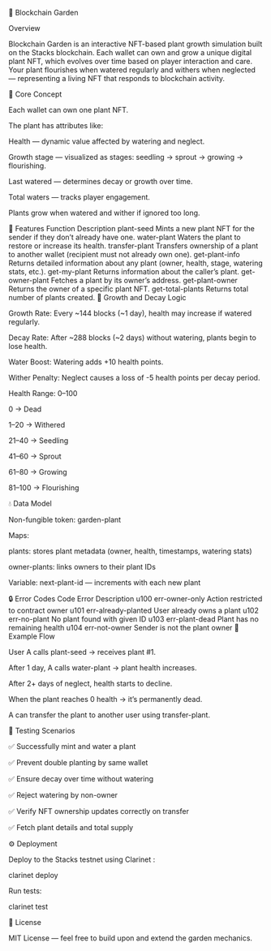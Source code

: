 🌱 Blockchain Garden

Overview

Blockchain Garden is an interactive NFT-based plant growth simulation built on the Stacks blockchain.
Each wallet can own and grow a unique digital plant NFT, which evolves over time based on player interaction and care.
Your plant flourishes when watered regularly and withers when neglected — representing a living NFT that responds to blockchain activity.

🌼 Core Concept

Each wallet can own one plant NFT.

The plant has attributes like:

Health — dynamic value affected by watering and neglect.

Growth stage — visualized as stages: seedling → sprout → growing → flourishing.

Last watered — determines decay or growth over time.

Total waters — tracks player engagement.

Plants grow when watered and wither if ignored too long.

🧩 Features
Function	Description
plant-seed	Mints a new plant NFT for the sender if they don’t already have one.
water-plant	Waters the plant to restore or increase its health.
transfer-plant	Transfers ownership of a plant to another wallet (recipient must not already own one).
get-plant-info	Returns detailed information about any plant (owner, health, stage, watering stats, etc.).
get-my-plant	Returns information about the caller’s plant.
get-owner-plant	Fetches a plant by its owner’s address.
get-plant-owner	Returns the owner of a specific plant NFT.
get-total-plants	Returns total number of plants created.
🌿 Growth and Decay Logic

Growth Rate: Every ~144 blocks (~1 day), health may increase if watered regularly.

Decay Rate: After ~288 blocks (~2 days) without watering, plants begin to lose health.

Water Boost: Watering adds +10 health points.

Wither Penalty: Neglect causes a loss of -5 health points per decay period.

Health Range: 0–100

0 → Dead

1–20 → Withered

21–40 → Seedling

41–60 → Sprout

61–80 → Growing

81–100 → Flourishing

💧 Data Model

Non-fungible token: garden-plant

Maps:

plants: stores plant metadata (owner, health, timestamps, watering stats)

owner-plants: links owners to their plant IDs

Variable: next-plant-id — increments with each new plant

🔒 Error Codes
Code	Error	Description
u100	err-owner-only	Action restricted to contract owner
u101	err-already-planted	User already owns a plant
u102	err-no-plant	No plant found with given ID
u103	err-plant-dead	Plant has no remaining health
u104	err-not-owner	Sender is not the plant owner
🧠 Example Flow

User A calls plant-seed → receives plant #1.

After 1 day, A calls water-plant → plant health increases.

After 2+ days of neglect, health starts to decline.

When the plant reaches 0 health → it’s permanently dead.

A can transfer the plant to another user using transfer-plant.

🧪 Testing Scenarios

✅ Successfully mint and water a plant

✅ Prevent double planting by same wallet

✅ Ensure decay over time without watering

✅ Reject watering by non-owner

✅ Verify NFT ownership updates correctly on transfer

✅ Fetch plant details and total supply

⚙️ Deployment

Deploy to the Stacks testnet using Clarinet
:

clarinet deploy


Run tests:

clarinet test

📜 License

MIT License — feel free to build upon and extend the garden mechanics.